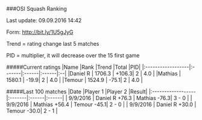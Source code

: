 ###OSI Squash Ranking

Last update: 09.09.2016 14:42

Form: http://bit.ly/1U5gJyG

Trend = rating change last 5 matches

PID = multiplier, it will decrease over the 15 first game

#####Current ratings
|Name              |Rank   |Trend |Total  |PID|
|:------------------|:-------|:------|:------|:--|
|Daniel R           | 1706.3 | +106.3| 2 | 4.0 |
|Mathias            | 1580.1 | -19.9| 2 | 4.0 |
|Temour             | 1524.9 | -75.1| 2 | 4.0 |

#####Last 100 matches
|Date              |Player 1   |Player 2 |Result| 
|:------------------|:-------|:------|:------|
| 9/9/2016 | Daniel R +76.3 | Mathias -76.3| 3 - 0 |
| 9/9/2016 | Mathias +56.4 | Temour -45.1| 2 - 0 |
| 9/9/2016 | Daniel R +30.0 | Temour -30.0| 2 - 1 |
